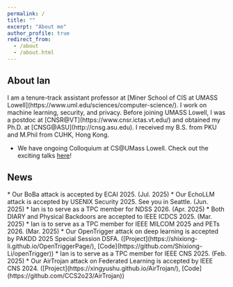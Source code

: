 ```yaml
---
permalink: /
title: ""
excerpt: "About me"
author_profile: true
redirect_from: 
  - /about
  - /about.html
---
```

<h2 id="biography"> About Ian</h2>  
I am a tenure-track assistant professor at [Miner School of CIS at UMASS Lowell](https://www.uml.edu/sciences/computer-science/). I work on machine learning, security, and privacy. Before joining UMASS Lowell, I was a postdoc at [CNSR@VT](https://www.cnsr.ictas.vt.edu/) and obtained my Ph.D. at [CNSG@ASU](http://cnsg.asu.edu). I received my B.S. from PKU and M.Phil from CUHK, Hong Kong.

* We have ongoing Colloquium at CS@UMass Lowell. Check out the exciting talks [here](https://ianchen88.github.io/cscolloquium/)!

<h2 id="News"> News</h2>
* Our BoBa attack is accepted by ECAI 2025. (Jul. 2025)
* Our EchoLLM attack is accepted by USENIX Security 2025. See you in Seattle. (Jun. 2025)
* Ian is to serve as a TPC member for NDSS 2026. (Apr. 2025)
* Both DIARY and Physical Backdoors are accepted to IEEE ICDCS 2025. (Mar. 2025)
* Ian is to serve as a TPC member for IEEE MILCOM 2025 and PETs 2026. (Mar. 2025)
* Our OpenTrigger attack on deep learning is accepted by PAKDD 2025 Special Session DSFA. ([Project](https://shixiong-li.github.io/OpenTriggerPage/), [Code](https://github.com/Shixiong-Li/openTrigger))
* Ian is to serve as a TPC member for IEEE CNS 2025. (Feb. 2025)
* Our AirTrojan attack on Federated Learning is accepted by IEEE CNS 2024. ([Project](https://xingyushu.github.io/AirTrojan/), [Code](https://github.com/CCS2o23/AirTrojan))

<!-- 
* Our paper **Adversarial Attacks on Federated Learning Revisited: a Client-Selection Perspective** is accepted by IEEE CNS 2024. We are the first to identify the new attack vector on Federated Learning, i.e., client selection step, and demonstrate the attack consequences. Congrutulation to Xingyu and other authors. (Aug. 2024)
* Ian is to serve as a TPC member for IEEE CNS 2024, WPES 2024 (Co-located with ACM CCS 2024), IEEE MILCOM 2024, PETs 2025, and IEEE INFOCOM 2025. (May 2024)
* Our paper **Securing Contrastive mmWave-based Human Activity Recognition against Adversarial Label Flipping** is accepted by ACM WiSec 2024 as a full paper. We explored the impacts of data poisoning attacks on supervised contrastive learning and existing selection schemes as the defense. Congrutulation to Amit and other authors. (Apr. 2024)
* Ian is to serve as a TPC member for 2024 PETs, IEEE INFOCOM and MILCOM. (Apr. 2023)
* Our paper **mmLock: User Leaving Detection against Data Theft via High-Quality mmWave Radar Imaging** is accepted by IEEE ICCCN 2023 as an invited paper. We used PointNet and Bi-LSTM to model user leaving behavior from mmWave radar signals. Congrutulation to Jiawei and other authors. (Apr. 2023)
* Our paper **DUO: Stealthy Adversarial Example Attack on Video Retrieval Systems via Frame-Pixel Search** is accepted by IEEE ICDCS 2023 (Acceptance ratio: 83/439=18.9%). We proposed a novel adversarial example attack on video retrieval models with sparse perturbations only. Congrutulation to Xin and other authors. (Apr. 2023)
* Ian is to serve as a TPC member for 2023 IEEE CNS and ICCCN. (Mar. 2023)
* Our paper **Squeezing More Utility via Adaptive Clipping on Deferentially Private Gradients in Federated Meta-Learning** is accepted by ACSAC 2022 (Acceptance ratio: 73/303=24.0%). The idea is to adapt differential privacy to address data privacy challenges in Federated Meta-Learning. Congrutulation to Ning and other authors. (Sep. 2022)
* Our paper **Clang __usercall: Towards Native Support for User Defined Calling Conventions** is accepted by ACM ESEC/FSE 2022 Demo track. The idea is to mimic popular syntax and adapting Clang for interfacing purpose of C/C++ code. Congrutulation to Jared and other authors. (Aug. 2022)
* Our paper **Transferability of Adversarial Examples in Machine Learning-based Malware Detection** is accepted by IEEE CNS 2022. The idea is to spread out adversarial perturbations in order to improve transferability of adversary example attacks. Congrutulation to Yang and other authors. (Aug. 2022)
* Ian is to serve as a TPC member for 2022 IEEE INFOCOM, CNS, and MASS. (Apr. 2022)
#* Our paper **FLARE: Defending Federated Learning against Model Poisoning Attacks via Latent Space Representations** is accepted by ACM ASIACCS 2022 (Acceptance ratio: 18.4%). The idea is to detect model poisoning attacks on federated learning by exploring the penultimate layer representations of neural network. Congrutulation to Ning and other authors. (Feb. 2022)
#* Our paper **MANDA: On Adversarial Example Detection for Network Intrusion Detection System** is accepted by IEEE TDSC. The idea is to detect adversarial example attacks by exploring the data space. Congrutulation to Ning and other authors. (Feb. 2022)
#* Our paper **FeCo: Boosting Intrusion Detection Capability in IoT Networks via Contrastive Learning** has been accepted by IEEE INFOCOM 2022 (Acceptance ratio: 225/1129=19.9%). The idea is to use contrastive learning to learn the representation of benign traffic. Congrutulation to Ning and other authors. (Dec. 2021)
#* Ian joined CS@UMASS Lowell as an incoming TTAP. (Sep. 2021) -->
